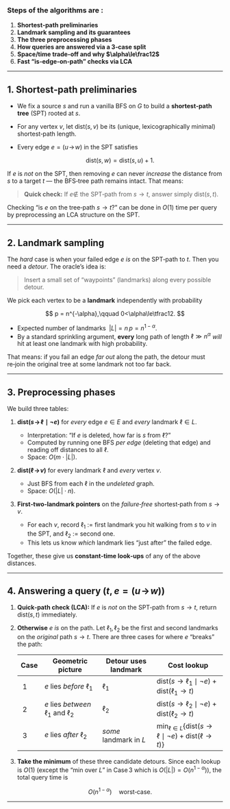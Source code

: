 ### Steps of the algorithms are : 

1. **Shortest‑path preliminaries**
2. **Landmark sampling and its guarantees**
3. **The three preprocessing phases**
4. **How queries are answered via a 3‑case split**
5. **Space/time trade‑off and why $\alpha\le\frac12$**
6. **Fast “is‑edge‑on‑path” checks via LCA**

---

## 1. Shortest‑path preliminaries

* We fix a source $s$ and run a vanilla BFS on $G$ to build a **shortest‑path tree** (SPT) rooted at $s$.
* For any vertex $v$, let $\mathrm{dist}(s,v)$ be its (unique, lexicographically minimal) shortest‑path length.
* Every edge $e=(u\!\to\!w)$ in the SPT satisfies

  $$
    \mathrm{dist}(s,w) = \mathrm{dist}(s,u)+1.
  $$

If $e$ is *not* on the SPT, then removing $e$ can never *increase* the distance from $s$ to a target $t$ — the BFS‑tree path remains intact.  That means:

> **Quick check:** If $e\notin$ the SPT‑path from $s\to t$, answer simply $\mathrm{dist}(s,t)$.

Checking “is $e$ on the tree‑path $s\to t$?” can be done in $O(1)$ time per query by preprocessing an LCA structure on the SPT.

---

## 2. Landmark sampling

The *hard* case is when your failed edge $e$ *is* on the SPT‑path to $t$.  Then you need a *detour*.  The oracle’s idea is:

> Insert a small set of “waypoints” (landmarks) along every possible detour.

We pick each vertex to be a **landmark** independently with probability

$$
  p = n^{-\alpha},\qquad 0<\alpha\le\tfrac12.
$$

* Expected number of landmarks $\;|L| = n\,p = n^{1-\alpha}.$
* By a standard sprinkling argument, **every** long path of length $\ell\gg n^\alpha$ *will* hit at least one landmark with high probability.

That means: if you fail an edge *far out* along the path, the detour must re‑join the original tree at some landmark not too far back.

---

## 3. Preprocessing phases

We build three tables:

1. **$\mathrm{dist}(s\!\to\!\ell\mid\neg e)$** for *every* edge $e\in E$ and *every* landmark $\ell\in L$.

   * Interpretation: “If $e$ is deleted, how far is $s$ from $\ell$?”
   * Computed by running one BFS *per edge* (deleting that edge) and reading off distances to all $\ell$.
   * Space: $O(m\cdot |L|)$.

2. **$\mathrm{dist}(\ell\!\to\!v)$** for every landmark $\ell$ and *every* vertex $v$.

   * Just BFS from each $\ell$ in the *undeleted* graph.
   * Space: $O(|L|\cdot n)$.

3. **First‑two‑landmark pointers** on the *failure‑free* shortest‑path from $s\to v$.

   * For each $v$, record $\ell_1$ := first landmark you hit walking from $s$ to $v$ in the SPT, and $\ell_2$ := second one.
   * This lets us know *which* landmark lies “just after” the failed edge.

Together, these give us **constant‑time look‑ups** of any of the above distances.

---

## 4. Answering a query $\bigl(t,e=(u\!\to\!w)\bigr)$

1. **Quick‑path check (LCA):**
   If $e$ is *not* on the SPT‑path from $s\to t$, return $\mathrm{dist}(s,t)$ immediately.

2. **Otherwise** $e$ *is* on the path.  Let $\ell_1,\ell_2$ be the first and second landmarks on the *original* path $s\to t$.  There are three cases for where $e$ “breaks” the path:

   | Case | Geometric picture                        | Detour uses landmark   | Cost lookup                                                                      |
   | ---- | ---------------------------------------- | ---------------------- | -------------------------------------------------------------------------------- |
   |  1   | $e$ lies *before* $\ell_1$               | $\ell_1$               | $\mathrm{dist}(s\to\ell_1\mid\neg e)\;+\;\mathrm{dist}(\ell_1\to t)$             |
   |  2   | $e$ lies *between* $\ell_1$ and $\ell_2$ | $\ell_2$               | $\mathrm{dist}(s\to\ell_2\mid\neg e)\;+\;\mathrm{dist}(\ell_2\to t)$             |
   |  3   | $e$ lies *after* $\ell_2$                | *some* landmark in $L$ | $\min_{\ell\in L}\{\mathrm{dist}(s\to\ell\mid\neg e)+\mathrm{dist}(\ell\to t)\}$ |

3. **Take the minimum** of these three candidate detours.  Since each lookup is $O(1)$ (except the “min over $L$” in Case 3 which is $O(|L|)=O(n^{1-\alpha})$), the total query time is

   $$
     O\bigl(n^{1-\alpha}\bigr)\quad\text{worst‑case.}
   $$

---

